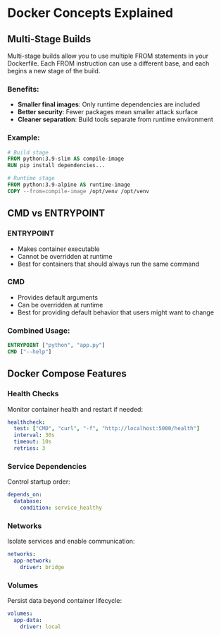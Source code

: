 # Docker Concepts Explained

## Multi-Stage Builds

Multi-stage builds allow you to use multiple FROM statements in your Dockerfile. Each FROM instruction can use a different base, and each begins a new stage of the build.

### Benefits:
- **Smaller final images**: Only runtime dependencies are included
- **Better security**: Fewer packages mean smaller attack surface
- **Cleaner separation**: Build tools separate from runtime environment

### Example:
```dockerfile
# Build stage
FROM python:3.9-slim AS compile-image
RUN pip install dependencies...

# Runtime stage  
FROM python:3.9-alpine AS runtime-image
COPY --from=compile-image /opt/venv /opt/venv
```

## CMD vs ENTRYPOINT

### ENTRYPOINT
- Makes container executable
- Cannot be overridden at runtime
- Best for containers that should always run the same command

### CMD
- Provides default arguments
- Can be overridden at runtime
- Best for providing default behavior that users might want to change

### Combined Usage:
```dockerfile
ENTRYPOINT ["python", "app.py"]
CMD ["--help"]
```

## Docker Compose Features

### Health Checks
Monitor container health and restart if needed:
```yaml
healthcheck:
  test: ["CMD", "curl", "-f", "http://localhost:5000/health"]
  interval: 30s
  timeout: 10s
  retries: 3
```

### Service Dependencies
Control startup order:
```yaml
depends_on:
  database:
    condition: service_healthy
```

### Networks
Isolate services and enable communication:
```yaml
networks:
  app-network:
    driver: bridge
```

### Volumes
Persist data beyond container lifecycle:
```yaml
volumes:
  app-data:
    driver: local
```